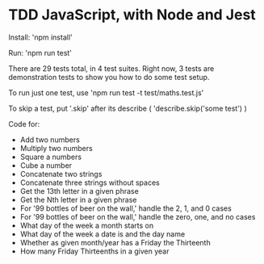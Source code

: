 # TDD JavaScript, with Node and Jest #

Install: 'npm install'

Run: 'npm run test'

There are 29 tests total, in 4 test suites. Right now, 3 tests are demonstration tests to show you how to do some test setup.

To run just one test, use 'npm run test -t test/maths.test.js'

To skip a test, put '.skip' after its describe ( 'describe.skip('some test') )


Code for:
* Add two numbers
* Multiply two numbers
* Square a numbers
* Cube a number
* Concatenate two strings
* Concatenate three strings without spaces
* Get the 13th letter in a given phrase
* Get the Nth letter in a given phrase
* For '99 bottles of beer on the wall,' handle the 2, 1, and 0 cases
* For '99 bottles of beer on the wall,' handle the zero, one, and no cases
* What day of the week a month starts on
* What day of the week a date is and the day name
* Whether as given month/year has a Friday the Thirteenth
* How many Friday Thirteenths in a given year
